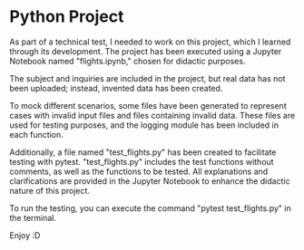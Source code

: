 # Python Project

As part of a technical test, I needed to work on this project, which I learned through its development. The project has been executed using a Jupyter Notebook named "flights.ipynb," chosen for didactic purposes.

The subject and inquiries are included in the project, but real data has not been uploaded; instead, invented data has been created.

To mock different scenarios, some files have been generated to represent cases with invalid input files and files containing invalid data. These files are used for testing purposes, and the logging module has been included in each function.

Additionally, a file named "test_flights.py" has been created to facilitate testing with pytest. "test_flights.py" includes the test functions without comments, as well as the functions to be tested. All explanations and clarifications are provided in the Jupyter Notebook to enhance the didactic nature of this project.

To run the testing, you can execute the command "pytest test_flights.py" in the terminal.

Enjoy :D
